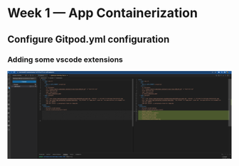 # Week 1 — App Containerization

## Configure Gitpod.yml configuration

### Adding some vscode extensions

![Configuration of Gitpod.yml - Adding some vscode extensions](assets/week1-gitpod-yml-config.png)

